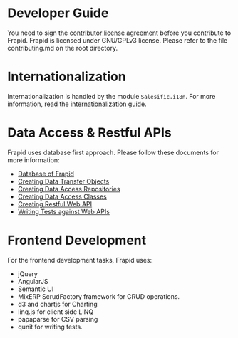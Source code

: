 # Developer Guide

You need to sign the [contributor license agreement](cla.md) before you contribute to Frapid. Frapid is 
licensed under GNU/GPLv3 license. Please refer to the file contributing.md on the root directory.

# Internationalization

Internationalization is handled by the module `Salesific.i18n`. For more information, read the [internationalization guide](i18n.md).

# Data Access & Restful APIs

Frapid uses database first approach. Please follow these documents for more information:

- [Database of Frapid](db.md)
- [Creating Data Transfer Objects](dto.md)
- [Creating Data Access Repositories](data-access/repository.md)
- [Creating Data Access Classes](data-access/dac.md)
- [Creating Restful Web API](rest/api.md)
- [Writing Tests against Web APIs](rest/test.md)

# Frontend Development

For the frontend development tasks, Frapid uses:

- jQuery
- AngularJS
- Semantic UI
- MixERP ScrudFactory framework for CRUD operations.
- d3 and chartjs for Charting
- linq.js for client side LINQ
- papaparse for CSV parsing
- qunit for writing tests.